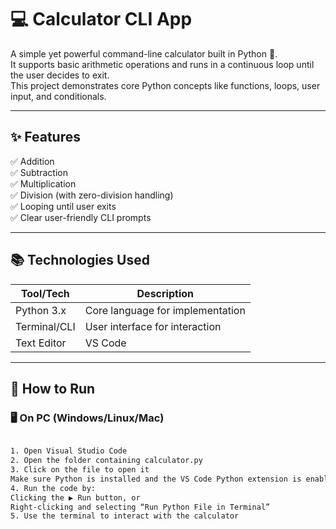  # 💻 Calculator CLI App

A simple yet powerful command-line calculator built in Python 🐍.  
It supports basic arithmetic operations and runs in a continuous loop until the user decides to exit.  
This project demonstrates core Python concepts like functions, loops, user input, and conditionals.

---

## ✨ Features
✅ Addition  
✅ Subtraction  
✅ Multiplication  
✅ Division (with zero-division handling)  
✅ Looping until user exits  
✅ Clear user-friendly CLI prompts  

---

## 📚 Technologies Used

| Tool/Tech     | Description                       |
|---------------|-----------------------------------|
| Python 3.x     | Core language for implementation |
| Terminal/CLI   | User interface for interaction   |
| Text Editor    | VS Code  |

---

## 🚀 How to Run

### 🖥️ On PC (Windows/Linux/Mac)
```bash

1. Open Visual Studio Code
2. Open the folder containing calculator.py
3. Click on the file to open it
Make sure Python is installed and the VS Code Python extension is enabled.
4. Run the code by:
Clicking the ▶️ Run button, or
Right-clicking and selecting “Run Python File in Terminal”
5. Use the terminal to interact with the calculator
